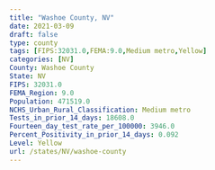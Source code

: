 ```yaml
---
title: "Washoe County, NV"
date: 2021-03-09
draft: false
type: county
tags: [FIPS:32031.0,FEMA:9.0,Medium metro,Yellow]
categories: [NV]
County: Washoe County
State: NV
FIPS: 32031.0
FEMA_Region: 9.0
Population: 471519.0
NCHS_Urban_Rural_Classification: Medium metro
Tests_in_prior_14_days: 18608.0
Fourteen_day_test_rate_per_100000: 3946.0
Percent_Positivity_in_prior_14_days: 0.092
Level: Yellow
url: /states/NV/washoe-county
---
```



